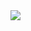 <!-- General stats -->
<picture>
  <source
    srcset="https://github-readme-stats-git-masterorgs-github-readme-stats-team.vercel.app/api?username=bcb&include_orgs=true&show_icons=true&theme=synthwave"
    media="(prefers-color-scheme: dark)"
  />
  <source
    srcset="https://github-readme-stats-git-masterorgs-github-readme-stats-team.vercel.app/api?username=bcb&include_orgs=true&show_icons=true"
    media="(prefers-color-scheme: light), (prefers-color-scheme: no-preference)"
  />
  <img src="https://github-readme-stats-git-masterorgs-github-readme-stats-team.vercel.app/api?username=bcb&include_orgs=true&show_icons=true" />
</picture>
